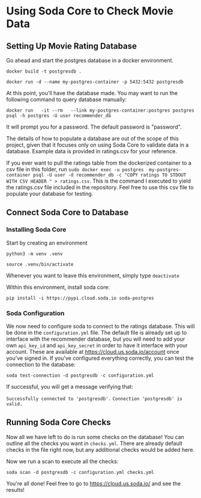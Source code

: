 # Using Soda Core to Check Movie Data

## Setting Up Movie Rating Database
Go ahead and start the postgres database in a docker environment.

`docker build -t postgresdb .`

`docker run -d --name my-postgres-container -p 5432:5432 postgresdb`

At this point, you'll have the database made. You may want to run the following command to query database manually:

`docker run   -it --rm   --link my-postgres-container:postgres postgres psql -h postgres -U user recommender_db`

It will prompt you for a password. The default password is "password".

The details of how to populate a database are out of the scope of this project, given that it focuses only on using Soda Core to validate data in a database. Example data is provided in ratings.csv for your reference.

If you ever want to pull the ratings table from the dockerized container to a csv file in this folder, run `sudo docker exec -u postgres  my-postgres-container psql -U user -d recommender_db -c "COPY ratings TO STDOUT WITH CSV HEADER " > ratings.csv`. This is the command I executed to yield the ratings.csv file included in the repository. Feel free to use this csv file to populate your database for testing.

## Connect Soda Core to Database
### Installing Soda Core

Start by creating an environment

`python3 -m venv .venv`

`source .venv/bin/activate`

Whenever you want to leave this environment, simply type `deactivate`

Within this environment, install soda core:

`pip install -i https://pypi.cloud.soda.io soda-postgres`

### Soda Configuration

We now need to configure soda to connect to the ratings database. This will be done in the `configuration.yml` file. The default file is already set up to interface with the recommender database, but you will need to add your own  `api_key_id` and `api_key_secret` in order to have it interface with your account. These are available at https://cloud.us.soda.io/account once you've signed in. If you've configured everything correctly, you can test the connection to the database:

`soda test-connection -d postgresdb -c configuration.yml`

If successful, you will get a message verifying that:

`Successfully connected to 'postgresdb'.`
`Connection 'postgresdb' is valid.`

## Running Soda Core Checks

Now all we have left to do is run some checks on the database! You can outline all the checks you want in `checks.yml`. There are already default checks in the file right now, but any additional checks would be added here.

Now we run a scan to execute all the checks:

`soda scan -d postgresdb -c configuration.yml checks.yml`

You're all done! Feel free to go to https://cloud.us.soda.io/ and see the results!